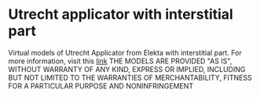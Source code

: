 # Utrecht applicator with interstitial part 
Virtual models of Utrecht Applicator from Elekta with interstitial part.
For more information, visit this [link](https://www.termedia.pl/A-method-to-incorporate-interstitial-components-into-the-TPS-gynecologic-rigid-applicator-library,54,29174,0,1.html)
THE MODELS ARE PROVIDED "AS IS", WITHOUT WARRANTY OF ANY KIND, EXPRESS OR IMPLIED, INCLUDING BUT NOT LIMITED TO THE WARRANTIES OF MERCHANTABILITY, FITNESS FOR A PARTICULAR PURPOSE AND NONINFRINGEMENT
